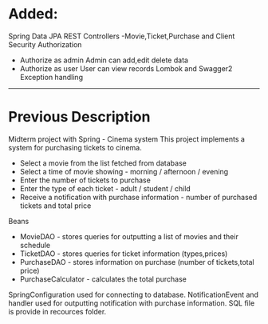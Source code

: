 # Added:
Spring Data JPA
REST Controllers 
-Movie,Ticket,Purchase and Client
Security Authorization
- Authorize as admin
Admin can add,edit delete data
- Authorize as user
User can view records
Lombok and Swagger2
Exception handling
----------------------------------------------------------------------
# Previous Description 
Midterm project with Spring - Cinema system
 This project implements a system for purchasing tickets to cinema.
 
 - Select a movie from the list fetched from database 
 - Select a time of movie showing - morning / afternoon / evening
 - Enter the number of tickets to purchase
 - Enter the type of each ticket - adult / student / child
 - Receive a notification with purchase information - number of purchased tickets and total price
 
 Beans
 
- MovieDAO - stores queries for outputting a list of movies and their schedule
- TicketDAO - stores queries for ticket information (types,prices)
- PurchaseDAO - stores information on purchase (number of tickets,total price)
- PurchaseCalculator - calculates the total purchase

 SpringConfiguration used for connecting to database.
 NotificationEvent and handler used for outputting notification with purchase information.
 SQL file is provide in recources folder.
 
